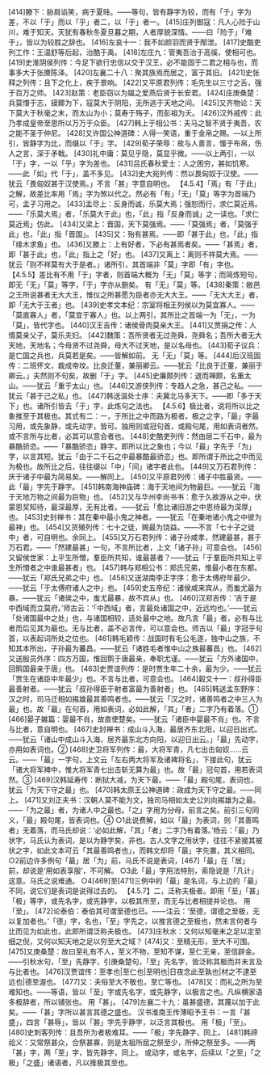 <!-- { "loadSidebar": true } -->
[414]滕下：胁肩谄笑，病于夏晆。——等句，皆有静字为较，而有「于」字为差，不以「于」而以「乎」者二，以「于」者一。
[415]庄列御寇：凡人心险于山川，难于知天。天犹有春秋冬夏旦暮之期，人者厚貌深情。——曰「险于」「难于」，皆以为较胜之辞也。
[416]左哀十一：我不如颜羽而贤于邴泄。
[417]史酷吏列工作：王温舒等后起，治酷于禹。
[418]左庄九：管夷吾治于高徯，使相可也。
[419]史淮阴侯列传：今足下欲行忠信以交于汉王，必不能固于二君之相与也，而事多大于张黡陈泽。
[420]左襄二十八：聚其族焉而居之，富于其旧。
[421]史张释之列传：且下之化上，疾于景响。
[422]又平原君列传：毛先生以三寸之舌，强于百万之师。
[423]赵策：老臣窃以为媪之爱燕后贤于长安君。
[424]庄庚桑楚：兵莫憯于志，镆鎁为下，寇莫大于阴阳，无所逃于天地之间。
[425]又齐物论：天下莫大于秋毫之末，而太山为小；莫寿于殇子，而彭祖为夭。
[426]汉外戚传：此乃孝成皇帝至思所以万万于众臣。
[427]韩上于相公书：夫马之智不贤于夷吾，农之能不圣于仲尼。
[428]又许国公神道碑：人得一笑语，重于金帛之赐。—以上所引，皆静字为比，而缀以「于」字。
[429]荀子荣辱：故与人善言，愋于布帛，伤人之言，深于矛戟。
[430]礼中庸：莫见乎隐，莫显乎微。——以上两引，一以「于」字，一以「乎」字为差也。
[431]吕氏春秋爱士：人之困穷，甚如饥寒。——此「如」代「于」，盖不多见。
[432]史大宛列传：然以畏匈奴于汉使。——犹云「畏匈奴甚于汉使焉。」不言「甚」字意自明也。
【4.5.4】「焉」有「于此」之解，故差比率用「焉」字为煞以代之。然必有「有」「无」「莫」等字为首端乃可，孟子习用之。
[433]孟尽上：反身而诚，乐莫大焉；强恕而行，求仁莫近焉。——「乐莫大焉」者，「乐莫大于此」也，「此」指「反身而诚」之一读也。「求仁莫近焉」仿此。
[434]又梁上：晋国，天下莫强焉。——「莫强焉」者，「莫强于此」也，「此」指「晋国」。
[435]又：殆有甚焉。——即「甚于此」也，「此」指「缘木求鱼」也。
[436]又滕上：上有好者，下必有甚焉者矣。——「甚焉」者，即「甚于此」也，「此」指上之「好」也。
[437]又离上：离则不祥莫大焉。——犹云「则不祥莫有大于是者。」诸所引，其首端非「莫」字即「有」字也。
【4.5.5】差比有不用「于」字者，则首端大概为「无」「莫」等字；而简炼短句，即无「无」「莫」等字，「于」字亦从删矣。
有「无」「莫」等。
[438]秦策：敝邑之王所说甚者无大大王，惟仪之所甚愿为臣者亦无大大王。——「无大大王」者，即「无大于王者」也。
[439]史孝文本纪：宗室将相王列侯以为莫宜寡人。——「莫直寡人」者，「莫宜于寡人」也。以上两引，其所比之首端一为「无」，一为「莫」，皆代字也。
[440]汉王吉传：诸侯骨肉莫亲大王。
[441]又贾捐之传：人情莫亲父子，莫乐夫妇。
[442]魏策：吾所贤者无过尧舜，尧舜名；吾所大者无大天地，天地名；今母贤不过尧舜，母大不过天地，是以名母也。
[443]荀子议兵：是亡国之兵也，兵莫若是矣。——皆解如前。
无「无」「莫」等。
[444]后汉班固传：二班怀文，裁成帝坟。比良迁董，兼丽卿云。——犹云「比良于迁董，兼丽于卿云。」夫然则不句矣，故删「于」字。
[445]史廉颇列传：退而禅颇，名重太山。——犹云「重于太山」也。
[446]又游侠列传：专趋人之急，甚己之私。——犹云「甚于己之私」也。
[447]韩送温处士序：夫冀北马多天下。——即「多于天下」也。诸所引皆去「于」字，此炼句之法也。
【4.5.6】极比者，说将所以比之象推至于其极也。其式有二：一，于所比之中而路为极者。极之之字，「最」字最习用，或先象静，或先动字，皆可。独用则或冠句首，或殿句尾，用如表词者然。或不言所与比者，必其可以意会者也。
[448]史酷吏列传：然由居二千石中，最为暴酷骄恣。——「暴酷骄恣」静字，即所以比之象也；今以「最」字先于「为」字，以言其短。犹云「由于二千石之中最暴酷最骄恣」也。即所谓于所比之中而见为极也。故所比之后，往往缀以「中」「间」诸字者此也。
[449]又万石君列传：庆于诸子中最为简易矣。——解同上。
[450]又平原君列传：诸子中胜最贤。——此「最」字先于静字。
[451]韩南海神庙碑：海于天地间为物最巨。——犹云「海于天地万物之间最为巨物」也。
[452]又与华州李尚书书：愈于久故游从之中，伏蒙恩奖知待，最深最厚，无有比者。——犹云「愈比诸旧游之中恩待最为深厚」也。
[453]史封禅书：其在秦中最小鬼之神者。——犹云「在秦地诸小鬼之中彼为最神」也。
[454]又货殖列传：七十之徒，赐最为饶益。——不言「七十子之徒中」者，可自明也。余同上。
[455]又万石君列传：诸子孙咸孝，然建最甚，甚于万石君。——「然建最甚」一句，不言所比者，上文「诸子孙」可意会也。
[456]又留侯世家：上平生所憎，羣臣所共知，谁最甚者？——犹云「于羣臣所共知上平生所憎者之中谁最甚者」也。
[457]韩与郑相公书：郑氏兄弟，惟最小者在东都。——犹云「郑氏兄弟之中」也。
[458]又送湖南李正字序：愈于太傅府年最少。——犹云「于太傅府诸人之中」也。
[459]史五帝纪：诸侯咸来宾从，而蚩尤最为暴。——犹云「诸侯之中，蚩尤最暴，故不宾从」也。
[460]汉郑吉传：‘吉于是中西域而立莫府。’师古云：‘「中西域」者，言最处诸国之中，近远均也。’——犹云「处诸国最中之处」也，与诸国相较，适处最中之地。故凡言「最」者，必有与比者而后见其为最也。无与比者，盖不必言传，可以意会也。师古以「最」字冠乎句首，以表起词所处之位也。
[461]韩毛颖传：战国时有毛公毛遂，独中山之族，不知其本所出，子孙最为蕃昌。——犹云「诸姓毛者惟中山之族最蕃昌」也。
[462]又送殷员外序：四方万国，惟回鹘于唐最亲，奉职尤谨。——犹云「方外诸国中，回鹘国最亲于唐」也。
[463]史贾谊列传：是时贾生年二十余，最为少。——犹云「贾生在诸臣中年最少」也。不言与比者，可意会也。
[464]榖文十一：叔孙得臣最善射者。——犹云「叔孙得臣于射者富最为善射者」也。
[465]韩送孟东野序：汉之时，司马迁相如掦雄最其善鸣者也。——犹云「汉之时，诸善鸣者之中三人为最」也。故「最」在句首，用如表词，必如此解，「其」「者」二字乃有着落。①
[466]晏子雑篇：婴最不肖，故直使楚矣。——犹云「诸臣中婴最不肖」也。不言与比者，意自明也。
[467]史封禅书：成山斗入海，最居齐东北阳，以迎日出式。——犹云「诸山中成山斗入海，居齐最东北方向阳，以迎日出云。」「最」先动字，亦用如表词也。②
[468]史卫将军列传：最，大将军青，凡七出击匈奴……云云。——「最」一字句，上文云「左右两大将军及诸裨将名」，下接此句，犹云「诸大将军裨中，惟大将军青七出击斩无算为最」也。故「最」冠句首，用若表词然。③
[469]汉韩延寿传：断狱大减，为天下最。——「最」殿句尾，表词也，犹云「为天下守之最」也。
[470]韩太原王公神道碑：政成为天下守之最。——同上。
[471]又刘正夫书：汉朝人莫不能为文，独司马相如太史公刘向掦雄为之最。——「为之最」者，为诸人中之最也。「之」字用为分母，前言之矣。前引三句同义，「最」殿句尾，皆表词也。④
○1此说费解，如以「最」为表词，则「其善鸣者」无着落，而马氏却说：‘必如此解，「其」「者」二字乃有着落。’杨云：「最」乃状字，马氏认为表词，是以为静字矣，非也。古人文字之用状字，往往不紧接其被状之字，如此文本可云「其最善鸣者也」，而韩文却将「最」字先置，其义相同。
○2前边许多例句「最」居「为」前，马氏不说是表词，[467]「最」在「居」前，却说是‘用如表享服’，不可解。
○3此「最」字用法特别，索隐说是「凡计」这意。马氏之说难通。
○4[469]至[471]三例中的「最」是名词，与上边的「最」不同，说它们是表词是说得过去的。
【4.5.7】二，泛称夫极者。即用「至」「甚」「极」等字，或先名字，或先静字，以极其所至，而无与比者相提并论也。
用「至」。
[472]论泰伯：泰伯其可谓至德也已。——注云：‘至德，谓德之至极，无以复加者也。’「德」字，名也，「至」字先之，以推言德之至极也，然未言何者与比而见为如此也，此即所谓泛称夫极也。
[473]庄秋水：又何以知毫末之足以定至细之倪，又何以知天地之足以穷至大之域？
[474]又：至精无形，至大不可围。
[475]又庚桑楚：故曰至礼有不人，至义不物，至知不谋，至仁无亲，至信辟金。——引秋水句，「至」先静字，引庚桑楚句，「至」先名字，皆泛称其极而并未言及与比者也。
[476]汉贾谊传：至孝也|至仁也|至明也|日夜念此至孰也|材之不逮至远也|德至渥也。
[477]又：夫俗至大不敬也，至亡等也。
[478]又：而礼之所为至难知也。——等语，皆以「至」字或先名字，或先静字，以极言之也。凡纵横家语多极辞者，所以铺张也。
用「甚」。
[479]左襄二十九：虽甚盛德，其蔑以加于此矣。——「甚」字所以甚言其德之盛也。
汉书淮南王传薄昭予王书：一言「甚盛」，四言「甚辱」，皆以「甚」字先乎静字，以泛言其极也。
用「极」「至」。
[480]史刺客列传：且吾所为者极难耳。——「极」字先静字，同上。
[481]韩禘祫义：又常祭甚众，合祭甚寡，则是太祖所屈之祭至少，所伸之祭至多。——两「甚」字，两「至」字，皆先静字，同上。
或动字，或名字，后续以「之至」「之极」「之盛」诸语者，凡以推极其至也。
